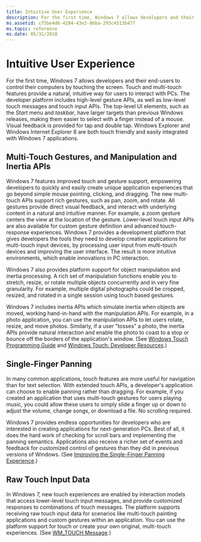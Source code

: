 ```yaml
---
title: Intuitive User Experience
description: For the first time, Windows 7 allows developers and their end-users to control their computers by touching the screen.
ms.assetid: cf5be4d6-4284-43e3-86ba-293c4513b477
ms.topic: reference
ms.date: 05/31/2018
---
```


# Intuitive User Experience

For the first time, Windows 7 allows developers and their end-users to control their computers by touching the screen. Touch and multi-touch features provide a natural, intuitive way for users to interact with PCs. The developer platform includes high-level gesture APIs, as well as low-level touch messages and touch input APIs. The top-level UI elements, such as the *Start* menu and *taskbar*, have larger targets than previous Windows releases, making them easier to select with a finger instead of a mouse. Visual feedback is provided for tap and double tap. Windows Explorer and Windows Internet Explorer 8 are both touch friendly and easily integrated with Windows 7 applications.

## Multi-Touch Gestures, and Manipulation and Inertia APIs

Windows 7 features improved touch and gesture support, empowering developers to quickly and easily create unique application experiences that go beyond simple mouse pointing, clicking, and dragging. The new multi-touch APIs support rich gestures, such as pan, zoom, and rotate. All gestures provide direct visual feedback, and interact with underlying content in a natural and intuitive manner. For example, a zoom gesture centers the view at the location of the gesture. Lower-level touch input APIs are also available for custom gesture definition and advanced touch-response experiences. Windows 7 provides a development platform that gives developers the tools they need to develop creative applications for multi-touch input devices, by processing user input from multi-touch devices and improving the user interface. The result is more intuitive environments, which enable innovations in PC interaction.

Windows 7 also provides platform support for object manipulation and inertia processing. A rich set of manipulation functions enable you to stretch, resize, or rotate multiple objects concurrently and in very fine granularity. For example, multiple digital photographs could be cropped, resized, and rotated in a single session using touch based gestures.

Windows 7 includes inertia APIs which simulate inertia when objects are moved, working hand-in-hand with the manipulation APIs. For example, in a photo application, you can use the manipulation APIs to let users rotate, resize, and move photos. Similarly, if a user "tosses" a photo, the inertia APIs provide natural interaction and enable the photo to coast to a stop or bounce off the borders of the application's window. (See [Windows Touch Programming Guide](../wintouch/programming-guide.md) and [Windows Touch: Developer Resources](https://github.com/microsoft/Windows-classic-samples/tree/master/Samples/Win7Samples/Touch).)

## Single-Finger Panning

In many common applications, touch features are more useful for navigation than for text selection. With extended touch APIs, a developer's application can choose to enable panning rather than dragging. For example, if you created an application that uses multi-touch gestures for users playing music, you could allow these users to simply slide a finger up or down to adjust the volume, change songs, or download a file. No scrolling required.

Windows 7 provides endless opportunities for developers who are interested in creating applications for next-generation PCs. Best of all, it does the hard work of checking for scroll bars and implementing the panning semantics. Applications also receive a richer set of events and feedback for customized control of gestures than they did in previous versions of Windows. (See [Improving the Single-Finger Panning Experience](../wintouch/improving-the-single-finger-panning-experience.md).)

## Raw Touch Input Data

In Windows 7, new touch experiences are enabled by interaction models that access lower-level touch input messages, and provide customized responses to combinations of touch messages. The platform supports receiving raw touch input data for scenarios like multi-touch painting applications and custom gestures within an application. You can use the platform support for touch or create your own original, multi-touch experiences. (See [WM\_TOUCH Message](../wintouch/wm-touchdown.md).)

 

 
